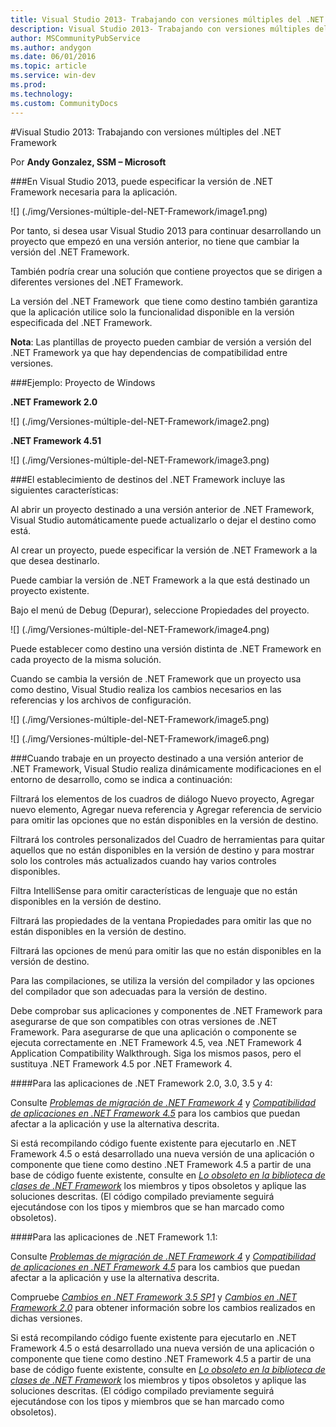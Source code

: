 ```yaml
---
title: Visual Studio 2013- Trabajando con versiones múltiples del .NET FrameworkP
description: Visual Studio 2013- Trabajando con versiones múltiples del .NET Framework
author: MSCommunityPubService
ms.author: andygon
ms.date: 06/01/2016
ms.topic: article
ms.service: win-dev
ms.prod: 
ms.technology:
ms.custom: CommunityDocs
---
```


#Visual Studio 2013: Trabajando con versiones múltiples del .NET Framework

Por **Andy Gonzalez, SSM – Microsoft**



###En Visual Studio 2013, puede especificar la versión de .NET Framework necesaria para la aplicación. 

![] (./img/Versiones-múltiple-del-NET-Framework/image1.png)

Por tanto, si desea usar Visual Studio 2013 para continuar
   desarrollando un proyecto que empezó en una versión anterior, no
   tiene que cambiar la versión del .NET Framework.

También podría crear una solución que contiene proyectos que se
   dirigen a diferentes versiones del .NET Framework.

La versión del .NET Framework  que tiene como destino también
   garantiza que la aplicación utilice solo la funcionalidad disponible
   en la versión especificada del .NET Framework.



**Nota**: Las plantillas de proyecto pueden cambiar de versión a versión
del .NET Framework ya que hay dependencias de compatibilidad entre
versiones.

###Ejemplo: Proyecto de Windows

**.NET Framework 2.0**

![] (./img/Versiones-múltiple-del-NET-Framework/image2.png)

**.NET Framework 4.51**

![] (./img/Versiones-múltiple-del-NET-Framework/image3.png)

###El establecimiento de destinos del .NET Framework incluye las siguientes características: 


Al abrir un proyecto destinado a una versión anterior de .NET Framework,
Visual Studio automáticamente puede actualizarlo o dejar el destino como
está.

Al crear un proyecto, puede especificar la versión de .NET Framework a
la que desea destinarlo.

Puede cambiar la versión de .NET Framework a la que está destinado un
proyecto existente.

Bajo el menú de Debug (Depurar), seleccione Propiedades del proyecto.


![] (./img/Versiones-múltiple-del-NET-Framework/image4.png)

Puede establecer como destino una versión distinta de .NET Framework
   en cada proyecto de la misma solución.

Cuando se cambia la versión de .NET Framework que un proyecto usa
   como destino, Visual Studio realiza los cambios necesarios en las
   referencias y los archivos de configuración.



![] (./img/Versiones-múltiple-del-NET-Framework/image5.png)

![] (./img/Versiones-múltiple-del-NET-Framework/image6.png)


###Cuando trabaje en un proyecto destinado a una versión anterior de .NET Framework, Visual Studio realiza dinámicamente modificaciones en el entorno de desarrollo, como se indica a continuación: 

Filtrará los elementos de los cuadros de diálogo Nuevo proyecto, Agregar
nuevo elemento, Agregar nueva referencia y Agregar referencia de
servicio para omitir las opciones que no están disponibles en la versión
de destino.

Filtrará los controles personalizados del Cuadro de herramientas para
quitar aquellos que no están disponibles en la versión de destino y para
mostrar solo los controles más actualizados cuando hay varios controles
disponibles.

Filtra IntelliSense para omitir características de lenguaje que no están
disponibles en la versión de destino.

Filtrará las propiedades de la ventana Propiedades para omitir las que
no están disponibles en la versión de destino.

Filtrará las opciones de menú para omitir las que no están disponibles
en la versión de destino.

Para las compilaciones, se utiliza la versión del compilador y las
opciones del compilador que son adecuadas para la versión de destino.


Debe comprobar sus aplicaciones y componentes de .NET Framework para
asegurarse de que son compatibles con otras versiones de .NET Framework.
Para asegurarse de que una aplicación o componente se ejecuta
correctamente en .NET Framework 4.5, vea .NET Framework 4 Application
Compatibility Walkthrough. Siga los mismos pasos, pero el sustituya .NET
Framework 4.5 por .NET Framework 4.

####Para las aplicaciones de .NET Framework 2.0, 3.0, 3.5 y 4:

Consulte [*Problemas de migración de .NET Framework
4*](http://go.microsoft.com/fwlink/p/?LinkId=248212) y [*Compatibilidad
de aplicaciones en .NET Framework
4.5*](http://msdn.microsoft.com/es-es/library/hh367887.aspx) para los
cambios que puedan afectar a la aplicación y use la alternativa
descrita.

Si está recompilando código fuente existente para ejecutarlo en .NET
Framework 4.5 o está desarrollado una nueva versión de una aplicación o
componente que tiene como destino .NET Framework 4.5 a partir de una
base de código fuente existente, consulte en [*Lo obsoleto en la
biblioteca de clases de .NET
Framework*](http://msdn.microsoft.com/es-es/library/ee461502.aspx) los
miembros y tipos obsoletos y aplique las soluciones descritas. (El
código compilado previamente seguirá ejecutándose con los tipos y
miembros que se han marcado como obsoletos).

####Para las aplicaciones de .NET Framework 1.1:

Consulte [*Problemas de migración de .NET Framework
4*](http://go.microsoft.com/fwlink/p/?LinkId=248212) y [*Compatibilidad
de aplicaciones en .NET Framework
4.5*](http://msdn.microsoft.com/es-es/library/hh367887.aspx) para los
cambios que puedan afectar a la aplicación y use la alternativa
descrita.

Compruebe [*Cambios en .NET Framework 3.5
SP1*](http://go.microsoft.com/fwlink/?LinkId=186989) y [*Cambios en .NET
Framework 2.0*](http://go.microsoft.com/fwlink/?LinkID=125263) para
obtener información sobre los cambios realizados en dichas versiones.

Si está recompilando código fuente existente para ejecutarlo en .NET
Framework 4.5 o está desarrollado una nueva versión de una aplicación o
componente que tiene como destino .NET Framework 4.5 a partir de una
base de código fuente existente, consulte en [*Lo obsoleto en la
biblioteca de clases de .NET
Framework*](http://msdn.microsoft.com/es-es/library/ee461502.aspx) los
miembros y tipos obsoletos y aplique las soluciones descritas. (El
código compilado previamente seguirá ejecutándose con los tipos y
miembros que se han marcado como obsoletos).




